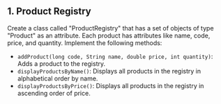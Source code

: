## 1. Product Registry

Create a class called "ProductRegistry" that has a set of objects of type "Product" as an attribute. Each product has attributes like name, code, price, and quantity. Implement the following methods:

- `addProduct(long code, String name, double price, int quantity)`: Adds a product to the registry.
- `displayProductsByName()`: Displays all products in the registry in alphabetical order by name.
- `displayProductsByPrice()`: Displays all products in the registry in ascending order of price.